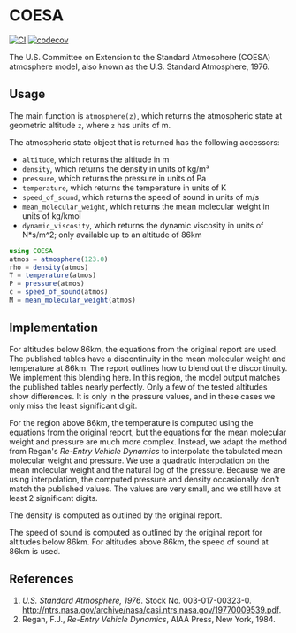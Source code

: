 # COESA

[![CI](https://github.com/danielmatz/COESA.jl/actions/workflows/ci.yml/badge.svg?branch=master)](https://github.com/danielmatz/COESA.jl/actions/workflows/ci.yml)
[![codecov](https://codecov.io/gh/danielmatz/COESA.jl/branch/master/graph/badge.svg?token=2BUm9drZnF)](https://codecov.io/gh/danielmatz/COESA.jl)

The U.S. Committee on Extension to the Standard Atmosphere (COESA) atmosphere
model, also known as the U.S. Standard Atmosphere, 1976.

## Usage

The main function is `atmosphere(z)`, which returns the atmospheric state at
geometric altitude `z`, where `z` has units of m.

The atmospheric state object that is returned has the following accessors:
- `altitude`, which returns the altitude in m
- `density`, which returns the density in units of kg/m³
- `pressure`, which returns the pressure in units of Pa
- `temperature`, which returns the temperature in units of K
- `speed_of_sound`, which returns the speed of sound in units of m/s
- `mean_molecular_weight`, which returns the mean molecular weight in units of kg/kmol
- `dynamic_viscosity`, which returns the dynamic viscosity in units of N*s/m^2; only available up to an altitude of 86km

```julia
using COESA
atmos = atmosphere(123.0)
rho = density(atmos)
T = temperature(atmos)
P = pressure(atmos)
c = speed_of_sound(atmos)
M = mean_molecular_weight(atmos)
```

## Implementation

For altitudes below 86km, the equations from the original report are used.  The
published tables have a discontinuity in the mean molecular weight and
temperature at 86km.  The report outlines how to blend out the discontinuity.
We implement this blending here.  In this region, the model output matches the
published tables nearly perfectly.  Only a few of the tested altitudes show
differences.  It is only in the pressure values, and in these cases we only miss
the least significant digit.

For the region above 86km, the temperature is computed using the equations from
the original report, but the equations for the mean molecular weight and
pressure are much more complex.  Instead, we adapt the method from Regan's
_Re-Entry Vehicle Dynamics_ to interpolate the tabulated mean molecular weight
and pressure.  We use a quadratic interpolation on the mean molecular weight and
the natural log of the pressure.  Because we are using interpolation, the
computed pressure and density occasionally don't match the published values.
The values are very small, and we still have at least 2 significant digits.

The density is computed as outlined by the original report.

The speed of sound is computed as outlined by the original report for altitudes
below 86km.  For altitudes above 86km, the speed of sound at 86km is used.

## References

1. _U.S. Standard Atmosphere, 1976_. Stock No. 003-017-00323-0.
http://ntrs.nasa.gov/archive/nasa/casi.ntrs.nasa.gov/19770009539.pdf.
2. Regan, F.J., _Re-Entry Vehicle Dynamics_, AIAA Press, New York, 1984.
